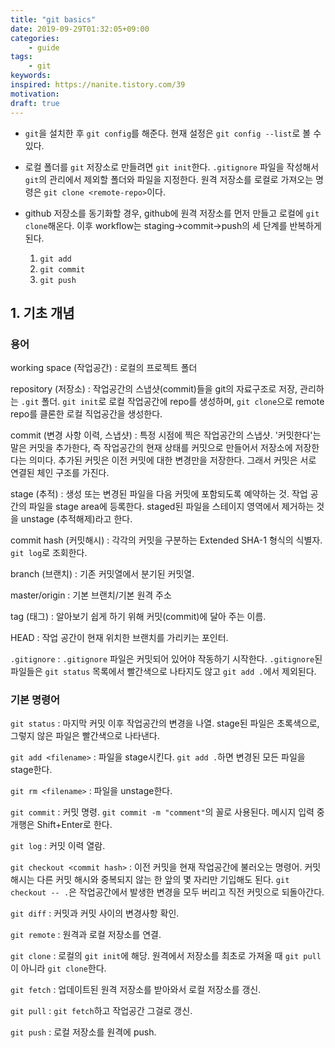 ```yaml
---
title: "git basics"
date: 2019-09-29T01:32:05+09:00
categories:
    - guide
tags:
    - git
keywords:
inspired: https://nanite.tistory.com/39
motivation:
draft: true
---
```


- `git`을 설치한 후 `git config`를 해준다. 현재 설정은 `git config --list`로 볼 수 있다.

- 로컬 폴더를  `git` 저장소로 만들려면 `git init`한다.
`.gitignore` 파일을 작성해서 `git`의 관리에서 제외할 폴더와 파일을 지정한다.
원격 저장소를 로컬로 가져오는 명령은 `git clone <remote-repo>`이다.

- github 저장소를 동기화할 경우, github에 원격 저장소를 먼저 만들고 로컬에 `git clone`해온다. 이후 workflow는 staging&rarr;commit&rarr;push의 세 단계를 반복하게 된다.
    1. `git add`
    2. `git commit`
    3. `git push`

## 1. 기초 개념

### 용어

working space (작업공간)
: 로컬의 프로젝트 폴더

repository (저장소)
: 작업공간의 스냅샷(commit)들을 git의 자료구조로 저장, 관리하는 `.git` 폴더. `git init`로 로컬 작업공간에 repo를 생성하며, `git clone`으로 remote repo를 클론한 로컬 직업공간을 생성한다.

commit (변경 사항 이력, 스냅샷)
: 특정 시점에 찍은 작업공간의 스냅샷. '커밋한다'는 말은 커밋을 추가한다, 즉 작업공간의 현재 상태를 커밋으로 만들어서 저장소에 저장한다는 의미다. 추가된 커밋은 이전 커밋에 대한 변경만을 저장한다. 그래서 커밋은 서로 연결된 체인 구조를 가진다.

stage (추적)
: 생성 또는 변경된 파일을 다음 커밋에 포함되도록 예약하는 것. 작업 공간의 파일을 stage area에 등록한다. staged된 파일을 스테이지 영역에서 제거하는 것을 unstage (추적해제)라고 한다.

commit hash (커밋해시)
: 각각의 커밋을 구분하는 Extended SHA-1 형식의 식별자. `git log`로 조회한다.

branch (브랜치)
: 기존 커밋열에서 분기된 커밋열.

master/origin
: 기본 브랜치/기본 원격 주소

tag (태그)
: 알아보기 쉽게 하기 위해 커밋(commit)에 달아 주는 이름.

HEAD
: 작업 공간이 현재 위치한 브랜치를 가리키는 포인터.

`.gitignore`
: `.gitignore` 파일은 커밋되어 있어야 작동하기 시작한다. `.gitignore`된 파일들은 `git status` 목록에서 빨간색으로 나타지도 않고 `git add .`에서 제외된다.


### 기본 명령어

`git status`
: 마지막 커밋 이후 작업공간의 변경을 나열. stage된 파일은 초록색으로, 그렇지 않은 파일은 빨간색으로 나타낸다.

`git add <filename>`
: 파일을 stage시킨다. `git add .`하면 변경된 모든 파일을 stage한다.

`git rm <filename>`
: 파일을 unstage한다.

`git commit`
: 커밋 명령. `git commit -m "comment"`의 꼴로 사용된다. 메시지 입력 중 개행은 Shift+Enter로 한다.

`git log`
: 커밋 이력 열람.

`git checkout <commit hash>`
: 이전 커밋을 현재 작업공간에 불러오는 명령어. 커밋 해시는 다른 커밋 해시와 중복되지 않는 한 앞의 몇 자리만 기입해도 된다. `git checkout -- .`은 작업공간에서 발생한 변경을 모두 버리고 직전 커밋으로 되돌아간다.

`git diff`
: 커밋과 커밋 사이의 변경사항 확인.

`git remote`
: 원격과 로컬 저장소를 연결.

`git clone`
: 로컬의 `git init`에 해당. 원격에서 저장소를 최초로 가져올 때 `git pull`이 아니라 `git clone`한다.

`git fetch`
: 업데이트된 원격 저장소를 받아와서 로컬 저장소를 갱신.

`git pull`
: `git fetch`하고 작업공간 그걸로 갱신.

`git push`
: 로컬 저장소를 원격에 push.
